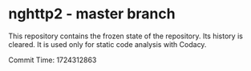 # nghttp2 - master branch

This repository contains the frozen state of the repository.
Its history is cleared. It is used only for static code
analysis with Codacy.

Commit Time: 1724312863